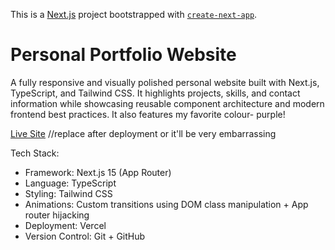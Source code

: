 This is a [Next.js](https://nextjs.org) project bootstrapped with [`create-next-app`](https://nextjs.org/docs/app/api-reference/cli/create-next-app).

# Personal Portfolio Website

A fully responsive and visually polished personal website built with Next.js, TypeScript, and Tailwind CSS. It highlights projects, skills, and contact information while showcasing reusable component architecture and modern frontend best practices. It also features my favorite colour- purple!

[Live Site](https://your-username.vercel.app) //replace after deployment or it'll be very embarrassing

Tech Stack:

- Framework: Next.js 15 (App Router)
- Language: TypeScript
- Styling: Tailwind CSS
- Animations: Custom transitions using DOM class manipulation + App router hijacking
- Deployment: Vercel
- Version Control: Git + GitHub
